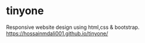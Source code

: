 # tinyone
Responsive website design using html,css &amp; bootstrap.
https://hossainmdali001.github.io/tinyone/
